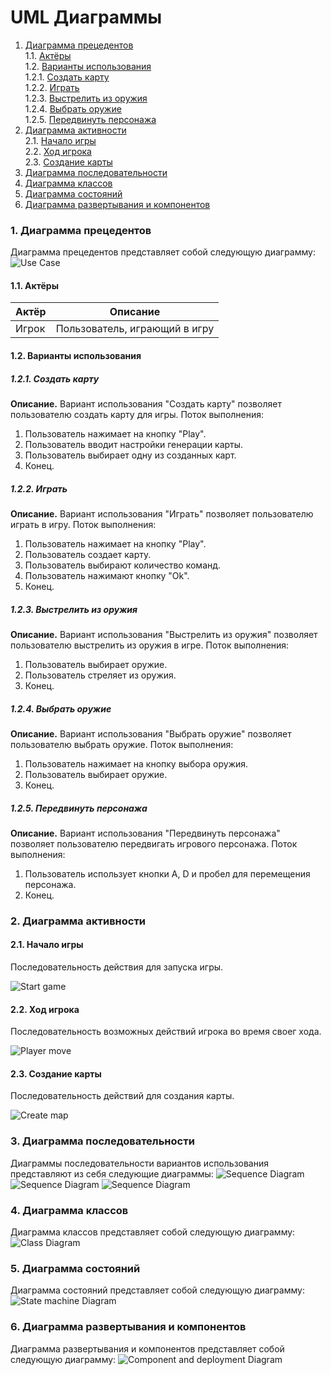 # UML Диаграммы
1. [Диаграмма прецедентов](#1)<br>
1.1. [Актёры](#1.1)<br>
1.2. [Варианты использования](#1.2)<br>
1.2.1. [Создать карту](#1.2.1)<br>
1.2.2. [Играть](#1.2.2)<br>
1.2.3. [Выстрелить из оружия](#1.2.3)<br>
1.2.4. [Выбрать оружие](#1.2.4)<br>
1.2.5. [Передвинуть персонажа](#1.2.5)<br>
2. [Диаграмма активности](#2)<br>
2.1. [Начало игры](#2.1)<br>
2.2. [Ход игрока](#2.2)<br>
2.3. [Создание карты](#2.3)<br>
3. [Диаграмма последовательности](#3)
4. [Диаграмма классов](#4)
5. [Диаграмма состояний](#5)
6. [Диаграмма развертывания и компонентов](#6)

### 1. Диаграмма прецедентов<a name="1"></a>
Диаграмма прецедентов представляет собой следующую диаграмму: 
![Use Case](https://github.com/TodorGrin/Moles/blob/main/documentation/UML/Use%20cases.png)
#### 1.1. Актёры<a name="1.1"></a>
Актёр | Описание
--- | ---
Игрок|Пользователь, играющий в игру

#### 1.2. Варианты использования<a name="1.2"></a>
##### 1.2.1. Создать карту<a name="1.2.1"></a>
**Описание.** Вариант использования "Создать карту" позволяет пользователю создать карту для игры.
Поток выполнения:
1. Пользователь нажимает на кнопку "Play".
2. Пользователь вводит настройки генерации карты.
3. Пользователь выбирает одну из созданных карт.
4. Конец.
##### 1.2.2. Играть<a name="1.2.2"></a>
**Описание.** Вариант использования "Играть" позволяет пользователю играть в игру.
Поток выполнения:
1. Пользователь нажимает на кнопку "Play".
2. Пользователь создает карту.
3. Пользователь выбирают количество команд.
4. Пользователь нажимают кнопку "Ok".
5. Конец.
##### 1.2.3. Выстрелить из оружия<a name="1.2.3"></a>
**Описание.** Вариант использования "Выстрелить из оружия" позволяет пользователю выстрелить из оружия в игре.
Поток выполнения:
1. Пользователь выбирает оружие.
2. Пользователь стреляет из оружия.
3. Конец.
##### 1.2.4. Выбрать оружие<a name="1.2.4"></a>
**Описание.** Вариант использования "Выбрать оружие" позволяет пользователю выбрать оружие.
Поток выполнения:
1. Пользователь нажимает на кнопку выбора оружия.
2. Пользователь выбирает оружие.
3. Конец.
##### 1.2.5. Передвинуть персонажа<a name="1.2.5"></a>
**Описание.** Вариант использования "Передвинуть персонажа" позволяет пользователю передвигать игрового персонажа.
Поток выполнения:
1. Пользователь использует кнопки A, D и пробел для перемещения персонажа.
2. Конец.

### 2. Диаграмма активности<a name="2"></a>
#### 2.1. Начало игры<a name="2.1"></a>
Последовательность действия для запуска игры.

![Start game](https://github.com/TodorGrin/Moles/blob/main/documentation/UML/Activity/1.png)

#### 2.2. Ход игрока<a name="2.2"></a>
Последовательность возможных действий игрока во время своег хода.

![Player move](https://github.com/TodorGrin/Moles/blob/main/documentation/UML/Activity/2.png)
  
#### 2.3. Создание карты<a name="2.3"></a>
Последовательность действий для создания карты.

![Create map](https://github.com/TodorGrin/Moles/blob/main/documentation/UML/Activity/3.png)


### 3. Диаграмма последовательности<a name="3"></a>
Диаграммы последовательности вариантов использования представляют из себя следующие диаграммы:
![Sequence Diagram](https://github.com/TodorGrin/Moles/blob/main/documentation/UML/SequenceDiagrams/1.png)
![Sequence Diagram](https://github.com/TodorGrin/Moles/blob/main/documentation/UML/SequenceDiagrams/2.png)
![Sequence Diagram](https://github.com/TodorGrin/Moles/blob/main/documentation/UML/SequenceDiagrams/3.png)

### 4. Диаграмма классов<a name = "4"></a>

Диаграмма классов представляет собой следующую диаграмму:
![Class Diagram](https://github.com/TodorGrin/Moles/blob/main/documentation/UML/ClassDiagram.png)

### 5. Диаграмма состояний<a name = "5"></a>

Диаграмма состояний представляет собой следующую диаграмму:
![State machine Diagram](https://github.com/TodorGrin/Moles/blob/main/documentation/UML/StateMachineDiagram.png)


### 6. Диаграмма развертывания и компонентов<a name = "6"></a>

Диаграмма развертывания и компонентов представляет собой следующую диаграмму:
![Component and deployment Diagram](https://github.com/TodorGrin/Moles/blob/main/documentation/UML/ComponentDeploymentDiagram.png)